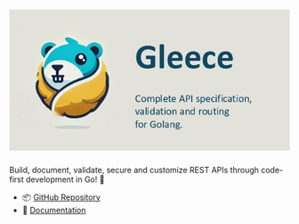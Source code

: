 # ![Gleece](https://raw.githubusercontent.com/gophar-fleece/.github/main/docs/images/logo-wide.jpg)

Build, document, validate, secure and customize REST APIs through code-first development in Go! 🚀

- 📦 [GitHub Repository](https://github.com/gophar-fleece/gleece)  
- 📖 [Documentation](https://docs.gleece.dev)